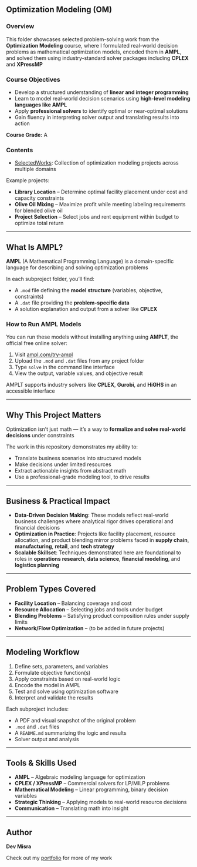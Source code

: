 ## Optimization Modeling (OM)

### Overview  
This folder showcases selected problem-solving work from the **Optimization Modeling** course, where I formulated real-world decision problems as mathematical optimization models, encoded them in **AMPL**, and solved them using industry-standard solver packages including **CPLEX** and **XPressMP**

### Course Objectives  
- Develop a structured understanding of **linear and integer programming**
- Learn to model real-world decision scenarios using **high-level modeling languages like AMPL**
- Apply **professional solvers** to identify optimal or near-optimal solutions
- Gain fluency in interpreting solver output and translating results into action

**Course Grade:** A

### Contents  
- [SelectedWorks](./SelectedWorks): Collection of optimization modeling projects across multiple domains

Example projects:
- **Library Location** – Determine optimal facility placement under cost and capacity constraints
- **Olive Oil Mixing** – Maximize profit while meeting labeling requirements for blended olive oil
- **Project Selection** – Select jobs and rent equipment within budget to optimize total return

---

## What Is AMPL?

**AMPL** (A Mathematical Programming Language) is a domain-specific language for describing and solving optimization problems

In each subproject folder, you’ll find:
- A `.mod` file defining the **model structure** (variables, objective, constraints)
- A `.dat` file providing the **problem-specific data**
- A solution explanation and output from a solver like **CPLEX**

### How to Run AMPL Models

You can run these models without installing anything using **AMPLT**, the official free online solver:

1. Visit [ampl.com/try-ampl](https://ampl.com/try-ampl)
2. Upload the `.mod` and `.dat` files from any project folder
3. Type `solve` in the command line interface
4. View the output, variable values, and objective result

AMPLT supports industry solvers like **CPLEX**, **Gurobi**, and **HiGHS** in an accessible interface

---

## Why This Project Matters

Optimization isn’t just math — it’s a way to **formalize and solve real-world decisions** under constraints  

The work in this repository demonstrates my ability to:
- Translate business scenarios into structured models
- Make decisions under limited resources
- Extract actionable insights from abstract math
- Use a professional-grade modeling tool, to drive results

---

## Business & Practical Impact

- **Data-Driven Decision Making**: These models reflect real-world business challenges where analytical rigor drives operational and financial decisions  
- **Optimization in Practice**: Projects like facility placement, resource allocation, and product blending mirror problems faced in **supply chain**, **manufacturing**, **retail**, and **tech strategy**  
- **Scalable Skillset**: Techniques demonstrated here are foundational to roles in **operations research**, **data science**, **financial modeling**, and **logistics planning**

---

## Problem Types Covered  
- **Facility Location** – Balancing coverage and cost
- **Resource Allocation** – Selecting jobs and tools under budget
- **Blending Problems** – Satisfying product composition rules under supply limits
- **Network/Flow Optimization** – (to be added in future projects)

---

## Modeling Workflow  
1. Define sets, parameters, and variables  
2. Formulate objective function(s)  
3. Apply constraints based on real-world logic  
4. Encode the model in AMPL  
5. Test and solve using optimization software  
6. Interpret and validate the results

Each subproject includes:
- A PDF and visual snapshot of the original problem
- `.mod` and `.dat` files
- A `README.md` summarizing the logic and results
- Solver output and analysis

---

## Tools & Skills Used  
- **AMPL** – Algebraic modeling language for optimization  
- **CPLEX / XPressMP** – Commercial solvers for LP/MILP problems  
- **Mathematical Modeling** – Linear programming, binary decision variables  
- **Strategic Thinking** – Applying models to real-world resource decisions  
- **Communication** – Translating math into insight

---

## Author  
**Dev Misra**  

Check out my [portfolio](https://31-dm.github.io/) for more of my work